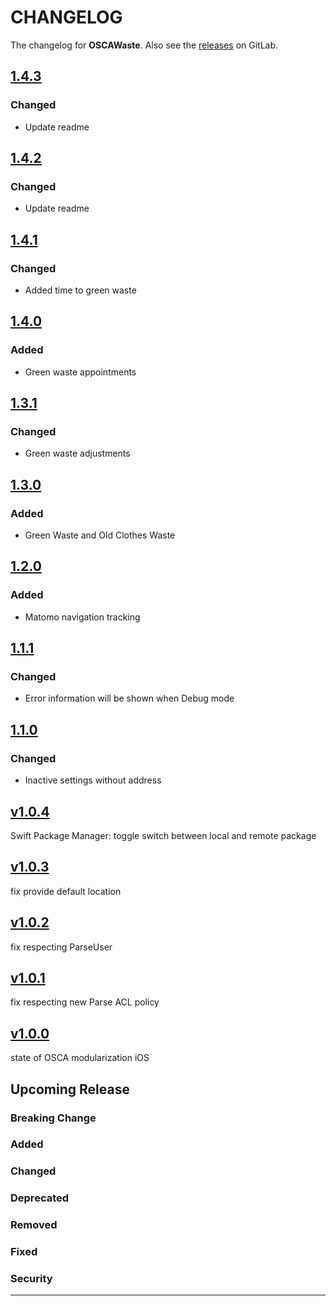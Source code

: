# CHANGELOG

The changelog for **OSCAWaste**. Also see the [releases](https://git-dev.solingen.de/smartcityapp/modules/oscawaste-ios/-/releases) on GitLab.

## [1.4.3](https://git-dev.solingen.de/smartcityapp/modules/oscawaste-ios/-/tags/1.4.3)

### Changed
- Update readme

## [1.4.2](https://git-dev.solingen.de/smartcityapp/modules/oscawaste-ios/-/tags/1.4.2)

### Changed
- Update readme

## [1.4.1](https://git-dev.solingen.de/smartcityapp/modules/oscawaste-ios/-/tags/1.4.1)

### Changed
- Added time to green waste

## [1.4.0](https://git-dev.solingen.de/smartcityapp/modules/oscawaste-ios/-/tags/1.4.0)

### Added
- Green waste appointments

## [1.3.1](https://git-dev.solingen.de/smartcityapp/modules/oscawaste-ios/-/tags/1.3.1)

### Changed
- Green waste adjustments

## [1.3.0](https://git-dev.solingen.de/smartcityapp/modules/oscawaste-ios/-/tags/1.3.0)

### Added
- Green Waste and Old Clothes Waste

## [1.2.0](https://git-dev.solingen.de/smartcityapp/modules/oscawaste-ios/-/tags/1.2.0)

### Added
- Matomo navigation tracking

## [1.1.1](https://git-dev.solingen.de/smartcityapp/modules/oscawaste-ios/-/tags/1.1.1)

### Changed

- Error information will be shown when Debug mode

## [1.1.0](https://git-dev.solingen.de/smartcityapp/modules/oscawaste-ios/-/tags/1.1.0)

### Changed

- Inactive settings without address


## [v1.0.4](https://git-dev.solingen.de/smartcityapp/modules/oscawaste-ios/-/tags/v1.0.4)
Swift Package Manager: toggle switch between local and remote package

## [v1.0.3](https://git-dev.solingen.de/smartcityapp/modules/oscawaste-ios/-/tags/v1.0.3)
fix provide default location

## [v1.0.2](https://git-dev.solingen.de/smartcityapp/modules/oscawaste-ios/-/tags/v1.0.2)
fix respecting ParseUser

## [v1.0.1](https://git-dev.solingen.de/smartcityapp/modules/oscawaste-ios/-/tags/v1.0.1)
fix respecting new Parse ACL policy

## [v1.0.0](https://git-dev.solingen.de/smartcityapp/modules/oscawaste-ios/-/tags/v1.0.0)
state of OSCA modularization iOS
## Upcoming Release
### Breaking Change
### Added
### Changed
### Deprecated
### Removed
### Fixed
### Security
---
